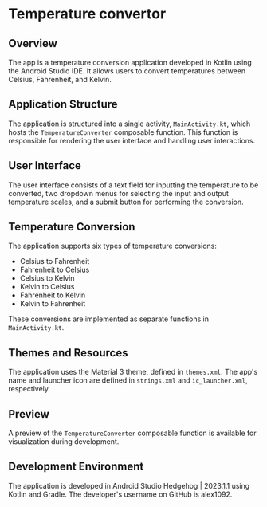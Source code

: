 # Temperature convertor 

## Overview
The app is a temperature conversion application developed in Kotlin using the Android Studio IDE. It allows users to convert temperatures between Celsius, Fahrenheit, and Kelvin.

## Application Structure
The application is structured into a single activity, `MainActivity.kt`, which hosts the `TemperatureConverter` composable function. This function is responsible for rendering the user interface and handling user interactions.

## User Interface
The user interface consists of a text field for inputting the temperature to be converted, two dropdown menus for selecting the input and output temperature scales, and a submit button for performing the conversion.

## Temperature Conversion
The application supports six types of temperature conversions:
- Celsius to Fahrenheit
- Fahrenheit to Celsius
- Celsius to Kelvin
- Kelvin to Celsius
- Fahrenheit to Kelvin
- Kelvin to Fahrenheit

These conversions are implemented as separate functions in `MainActivity.kt`.

## Themes and Resources
The application uses the Material 3 theme, defined in `themes.xml`. The app's name and launcher icon are defined in `strings.xml` and `ic_launcher.xml`, respectively.

## Preview
A preview of the `TemperatureConverter` composable function is available for visualization during development.

## Development Environment
The application is developed in Android Studio Hedgehog | 2023.1.1 using Kotlin and Gradle. The developer's username on GitHub is alex1092.
